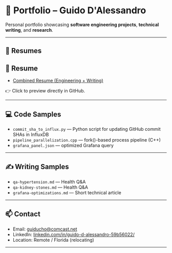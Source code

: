 # 📂 Portfolio – Guido D'Alessandro

Personal portfolio showcasing **software engineering projects**, **technical writing**, and **research**.

---

## 📑 Resumes
## 📑 Resume
- [Combined Resume (Engineering + Writing)](DAlessandro_Combined_Resume.pdf)


👉 Click to preview directly in GitHub.

---

## 💻 Code Samples
- `commit_sha_to_influx.py` — Python script for updating GitHub commit SHAs in InfluxDB
- `pipeline_parallelization.cpp` — fork()-based process pipeline (C++)
- `grafana_panel.json` — optimized Grafana query

---

## ✍️ Writing Samples
- `qa-hypertension.md` — Health Q&A
- `qa-kidney-stones.md` — Health Q&A
- `grafana-optimizations.md` — Short technical article

---

## 📫 Contact
- Email: [guiducho@comcast.net](mailto:guiducho@comcast.net)  
- LinkedIn: [linkedin.com/in/guido-d-alessandro-59b56022/](https://linkedin.com/in/guido-d-alessandro-59b56022/)  
- Location: Remote / Florida (relocating)

---

